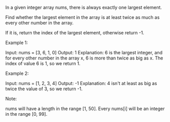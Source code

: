 In a given integer array nums, there is always exactly one largest element.

Find whether the largest element in the array is at least twice as much as every other number in the array.

If it is, return the index of the largest element, otherwise return -1.

Example 1:

Input: nums = [3, 6, 1, 0]
Output: 1
Explanation: 6 is the largest integer, and for every other number in the array x,
6 is more than twice as big as x.  The index of value 6 is 1, so we return 1.
 

Example 2:

Input: nums = [1, 2, 3, 4]
Output: -1
Explanation: 4 isn't at least as big as twice the value of 3, so we return -1.
 

Note:

nums will have a length in the range [1, 50].
Every nums[i] will be an integer in the range [0, 99].